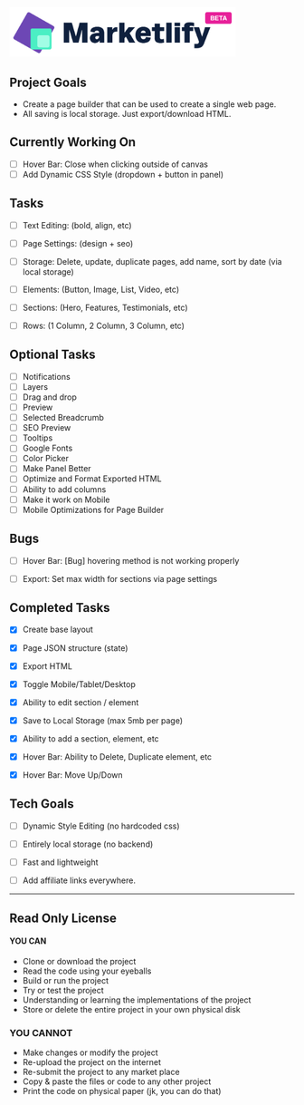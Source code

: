 <img src="/public/images/logo.png" width="400" />

## Project Goals

- Create a page builder that can be used to create a single web page.
- All saving is local storage. Just export/download HTML.

## Currently Working On

- [ ] Hover Bar: Close when clicking outside of canvas
- [ ] Add Dynamic CSS Style (dropdown + button in panel)

## Tasks

- [ ] Text Editing: (bold, align, etc)
- [ ] Page Settings: (design + seo)
- [ ] Storage: Delete, update, duplicate pages, add name, sort by date (via local storage)
- [ ] Elements: (Button, Image, List, Video, etc)
- [ ] Sections: (Hero, Features, Testimonials, etc)
- [ ] Rows: (1 Column, 2 Column, 3 Column, etc)


## Optional Tasks

- [ ] Notifications
- [ ] Layers
- [ ] Drag and drop 
- [ ] Preview
- [ ] Selected Breadcrumb
- [ ] SEO Preview
- [ ] Tooltips
- [ ] Google Fonts
- [ ] Color Picker
- [ ] Make Panel Better
- [ ] Optimize and Format Exported HTML
- [ ] Ability to add columns
- [ ] Make it work on Mobile
- [ ] Mobile Optimizations for Page Builder

## Bugs

- [ ] Hover Bar: [Bug] hovering method is not working properly
- [ ] Export: Set max width for sections via page settings


## Completed Tasks

- [x] Create base layout
- [x] Page JSON structure (state)
- [x] Export HTML
- [x] Toggle Mobile/Tablet/Desktop
- [x] Ability to edit section / element
- [x] Save to Local Storage (max 5mb per page)
- [x] Ability to add a section, element, etc
- [x] Hover Bar: Ability to Delete, Duplicate element, etc
- [x] Hover Bar: Move Up/Down


## Tech Goals

- [ ] Dynamic Style Editing (no hardcoded css)
- [ ] Entirely local storage (no backend)
- [ ] Fast and lightweight
- [ ] Add affiliate links everywhere.


---

## Read Only License

#### YOU CAN
- Clone or download the project
- Read the code using your eyeballs
- Build or run the project
- Try or test the project
- Understanding or learning the implementations of the project
- Store or delete the entire project in your own physical disk

### YOU CANNOT
- Make changes or modify the project
- Re-upload the project on the internet
- Re-submit the project to any market place
- Copy & paste the files or code to any other project
- Print the code on physical paper (jk, you can do that)
